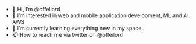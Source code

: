 - 👋 Hi, I’m @offeilord
- 👀 I’m interested in web and mobile application development, ML and AI, AWS 
- 🌱 I’m currently learning everything new in my space.
- 📫 How to reach me via twitter on @offeilord

<!---
offeilord/offeilord is a ✨ special ✨ repository because its `README.md` (this file) appears on your GitHub profile.
You can click the Preview link to take a look at your changes.
--->
